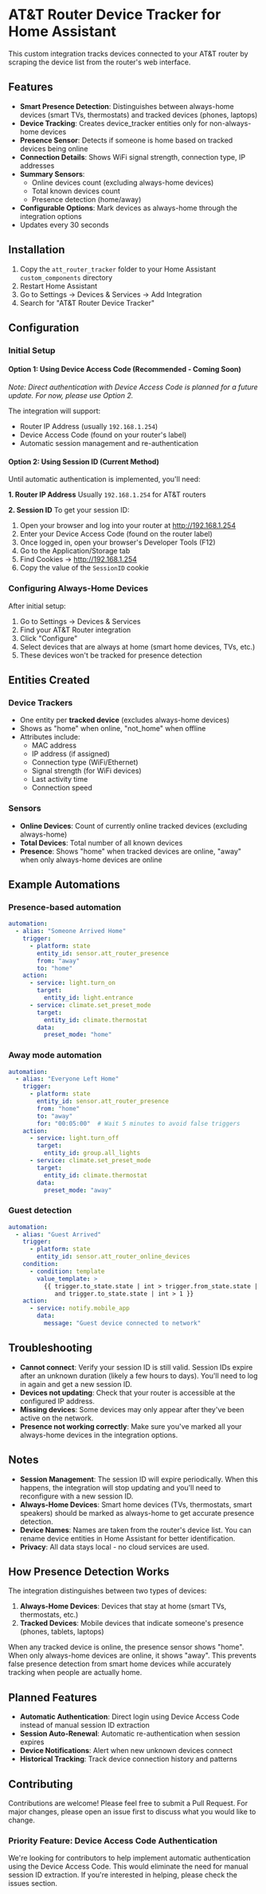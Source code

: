 # AT&T Router Device Tracker for Home Assistant

This custom integration tracks devices connected to your AT&T router by scraping the device list from the router's web interface.

## Features

- **Smart Presence Detection**: Distinguishes between always-home devices (smart TVs, thermostats) and tracked devices (phones, laptops)
- **Device Tracking**: Creates device_tracker entities only for non-always-home devices
- **Presence Sensor**: Detects if someone is home based on tracked devices being online
- **Connection Details**: Shows WiFi signal strength, connection type, IP addresses
- **Summary Sensors**: 
  - Online devices count (excluding always-home devices)
  - Total known devices count
  - Presence detection (home/away)
- **Configurable Options**: Mark devices as always-home through the integration options
- Updates every 30 seconds

## Installation

1. Copy the `att_router_tracker` folder to your Home Assistant `custom_components` directory
2. Restart Home Assistant
3. Go to Settings → Devices & Services → Add Integration
4. Search for "AT&T Router Device Tracker"

## Configuration

### Initial Setup

#### Option 1: Using Device Access Code (Recommended - Coming Soon)
*Note: Direct authentication with Device Access Code is planned for a future update. For now, please use Option 2.*

The integration will support:
- Router IP Address (usually `192.168.1.254`)
- Device Access Code (found on your router's label)
- Automatic session management and re-authentication

#### Option 2: Using Session ID (Current Method)
Until automatic authentication is implemented, you'll need:

**1. Router IP Address**
Usually `192.168.1.254` for AT&T routers

**2. Session ID**
To get your session ID:
1. Open your browser and log into your router at http://192.168.1.254
2. Enter your Device Access Code (found on the router label)
3. Once logged in, open your browser's Developer Tools (F12)
4. Go to the Application/Storage tab
5. Find Cookies → http://192.168.1.254
6. Copy the value of the `SessionID` cookie

### Configuring Always-Home Devices
After initial setup:
1. Go to Settings → Devices & Services
2. Find your AT&T Router integration
3. Click "Configure"
4. Select devices that are always at home (smart home devices, TVs, etc.)
5. These devices won't be tracked for presence detection

## Entities Created

### Device Trackers
- One entity per **tracked device** (excludes always-home devices)
- Shows as "home" when online, "not_home" when offline
- Attributes include:
  - MAC address
  - IP address (if assigned)
  - Connection type (WiFi/Ethernet)
  - Signal strength (for WiFi devices)
  - Last activity time
  - Connection speed

### Sensors
- **Online Devices**: Count of currently online tracked devices (excluding always-home)
- **Total Devices**: Total number of all known devices
- **Presence**: Shows "home" when tracked devices are online, "away" when only always-home devices are online

## Example Automations

### Presence-based automation
```yaml
automation:
  - alias: "Someone Arrived Home"
    trigger:
      - platform: state
        entity_id: sensor.att_router_presence
        from: "away"
        to: "home"
    action:
      - service: light.turn_on
        target:
          entity_id: light.entrance
      - service: climate.set_preset_mode
        target:
          entity_id: climate.thermostat
        data:
          preset_mode: "home"
```

### Away mode automation
```yaml
automation:
  - alias: "Everyone Left Home"
    trigger:
      - platform: state
        entity_id: sensor.att_router_presence
        from: "home"
        to: "away"
        for: "00:05:00"  # Wait 5 minutes to avoid false triggers
    action:
      - service: light.turn_off
        target:
          entity_id: group.all_lights
      - service: climate.set_preset_mode
        target:
          entity_id: climate.thermostat
        data:
          preset_mode: "away"
```

### Guest detection
```yaml
automation:
  - alias: "Guest Arrived"
    trigger:
      - platform: state
        entity_id: sensor.att_router_online_devices
    condition:
      - condition: template
        value_template: >
          {{ trigger.to_state.state | int > trigger.from_state.state | int 
             and trigger.to_state.state | int > 1 }}
    action:
      - service: notify.mobile_app
        data:
          message: "Guest device connected to network"
```

## Troubleshooting

- **Cannot connect**: Verify your session ID is still valid. Session IDs expire after an unknown duration (likely a few hours to days). You'll need to log in again and get a new session ID.
- **Devices not updating**: Check that your router is accessible at the configured IP address.
- **Missing devices**: Some devices may only appear after they've been active on the network.
- **Presence not working correctly**: Make sure you've marked all your always-home devices in the integration options.

## Notes

- **Session Management**: The session ID will expire periodically. When this happens, the integration will stop updating and you'll need to reconfigure with a new session ID.
- **Always-Home Devices**: Smart home devices (TVs, thermostats, smart speakers) should be marked as always-home to get accurate presence detection.
- **Device Names**: Names are taken from the router's device list. You can rename device entities in Home Assistant for better identification.
- **Privacy**: All data stays local - no cloud services are used.

## How Presence Detection Works

The integration distinguishes between two types of devices:
1. **Always-Home Devices**: Devices that stay at home (smart TVs, thermostats, etc.)
2. **Tracked Devices**: Mobile devices that indicate someone's presence (phones, tablets, laptops)

When any tracked device is online, the presence sensor shows "home". When only always-home devices are online, it shows "away". This prevents false presence detection from smart home devices while accurately tracking when people are actually home.

## Planned Features

- **Automatic Authentication**: Direct login using Device Access Code instead of manual session ID extraction
- **Session Auto-Renewal**: Automatic re-authentication when session expires
- **Device Notifications**: Alert when new unknown devices connect
- **Historical Tracking**: Track device connection history and patterns

## Contributing

Contributions are welcome! Please feel free to submit a Pull Request. For major changes, please open an issue first to discuss what you would like to change.

### Priority Feature: Device Access Code Authentication
We're looking for contributors to help implement automatic authentication using the Device Access Code. This would eliminate the need for manual session ID extraction. If you're interested in helping, please check the issues section.